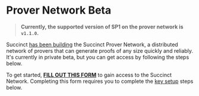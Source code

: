 # Prover Network Beta

> **Currently, the supported version of SP1 on the prover network is `v1.1.0`.**

Succinct [has been building](https://blog.succinct.xyz/succinct-network/) the Succinct Prover Network, a distributed network of provers that can generate proofs of any size quickly and reliably. It's currently in private beta, but you can get access by following the steps below.

To get started, **[FILL OUT THIS FORM](https://forms.gle/rTUvhstS8PFfv9B3A)** to gain access to the Succinct
Network. Completing this form requires you to complete the [key setup](./prover-network/key-setup.md) steps below.